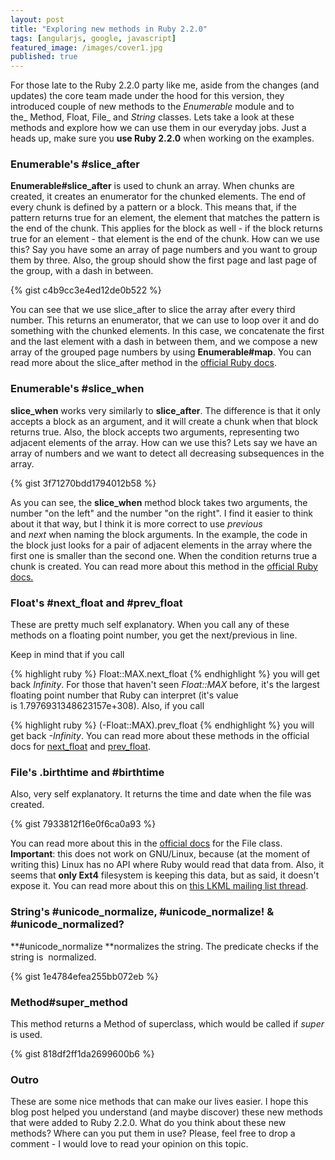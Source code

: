 ```yaml
---
layout: post
title: "Exploring new methods in Ruby 2.2.0"
tags: [angularjs, google, javascript]
featured_image: /images/cover1.jpg
published: true
---
```


For those late to the Ruby 2.2.0 party like me, aside from the changes (and updates) the core team made under the hood for this version, they introduced couple of new methods to the _Enumerable_ module and to the_ Method, Float, File_ and _String_ classes. Lets take a look at these methods and explore how we can use them in our everyday jobs. Just a heads up, make sure you **use Ruby 2.2.0** when working on the examples.

### Enumerable's #slice_after

**Enumerable#slice_after** is used to chunk an array. When chunks are created, it creates an enumerator for the chunked elements. The end of every chunk is defined by a pattern or a block. This means that, if the pattern returns true for an element, the element that matches the pattern is the end of the chunk. This applies for the block as well - if the block returns true for an element - that element is the end of the chunk. How can we use this? Say you have some an array of page numbers and you want to group them by three. Also, the group should show the first page and last page of the group, with a dash in between.

{% gist c4b9cc3e4ed12de0b522 %}

You can see that we use slice_after to slice the array after every third number. This returns an enumerator, that we can use to loop over it and do something with the chunked elements. In this case, we concatenate the first and the last element with a dash in between them, and we compose a new array of the grouped page numbers by using **Enumerable#map**. You can read more about the slice_after method in the [official Ruby docs](http://ruby-doc.org/core-2.2.0/Enumerable.html#method-i-slice_after).

### Enumerable's #slice_when

**slice_when** works very similarly to **slice_after**. The difference is that it only accepts a block as an argument, and it will create a chunk when that block returns true. Also, the block accepts two arguments, representing two adjacent elements of the array. How can we use this? Lets say we have an array of numbers and we want to detect all decreasing subsequences in the array.

{% gist 3f71270bdd1794012b58 %}

As you can see, the **slice_when** method block takes two arguments, the number "on the left" and the number "on the right". I find it easier to think about it that way, but I think it is more correct to use _previous_ and _next_ when naming the block arguments. In the example, the code in the block just looks for a pair of adjacent elements in the array where the first one is smaller than the second one. When the condition returns true a chunk is created. You can read more about this method in the [official Ruby docs.](http://ruby-doc.org/core-2.2.0/Enumerable.html#method-i-slice_when)

### Float's #next_float and #prev_float

These are pretty much self explanatory. When you call any of these methods on a floating point number, you get the next/previous in line.

Keep in mind that if you call 

{% highlight ruby %}
Float::MAX.next_float
{% endhighlight %}
you will get back *Infinity*. For those that haven't seen *Float::MAX* before,
it's the largest floating point number that Ruby can interpret (it's value is 1.7976931348623157e+308).
Also, if you call

{% highlight ruby %}
(-Float::MAX).prev_float
{% endhighlight %}
you will get back *-Infinity*. You can read more about these methods in the official docs for [next_float](http://ruby-doc.org/core-2.2.0/Float.html#method-i-next_float) and [prev_float](http://ruby-doc.org/core-2.2.0/Float.html#method-i-prev_float).

### File's .birthtime and #birthtime

Also, very self explanatory. It returns the time and date when the file was created.

{% gist 7933812f16e0f6ca0a93 %}

You can read more about this in the [official docs](http://ruby-doc.org/core-2.2.0/File.html#method-c-birthtime) for the File class. **Important**: this does not work on GNU/Linux, because (at the moment of writing this) Linux has no API where Ruby would read that data from. Also, it seems that **only Ext4** filesystem is keeping this data, but as said, it doesn't expose it. You can read more about this on [this LKML mailing list thread](https://lkml.org/lkml/2010/7/22/249).

### String's #unicode_normalize, #unicode_normalize! & #unicode_normalized?

**#unicode_normalize **normalizes the string. The predicate checks if the string is  normalized.

{% gist 1e4784efea255bb072eb %}

### Method#super_method

This method returns a Method of superclass, which would be called if _super_ is used.

{% gist 818df2ff1da2699600b6 %}

### Outro

These are some nice methods that can make our lives easier. I hope this blog post helped you understand (and maybe discover) these new methods that were added to Ruby 2.2.0. What do you think about these new methods? Where can you put them in use? Please, feel free to drop a comment - I would love to read your opinion on this topic.
